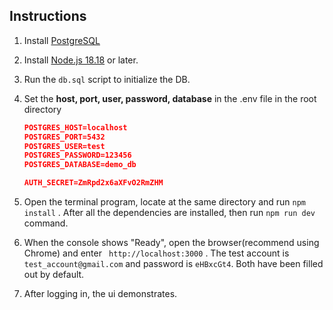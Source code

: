 ## Instructions

1. Install [PostgreSQL](https://www.postgresql.org/) 

2. Install [Node.js 18.18](https://nodejs.org/) or later.

3. Run the `db.sql` script to initialize the DB.

4. Set the **host, port, user, password, database** in the .env file in the root directory 

   ```json
   POSTGRES_HOST=localhost
   POSTGRES_PORT=5432
   POSTGRES_USER=test
   POSTGRES_PASSWORD=123456
   POSTGRES_DATABASE=demo_db
   
   AUTH_SECRET=ZmRpd2x6aXFvO2RmZHM
   ```

5. Open the terminal program, locate at the same directory and run `npm install` . After all the dependencies are installed, then run `npm run dev` command. 

6. When the console shows "Ready", open the browser(recommend using Chrome) and enter ` http://localhost:3000` . The test account is  `test_account@gmail.com`   and password is `eHBxcGt4`. Both have been filled out by default.

7. After logging in, the ui demonstrates.